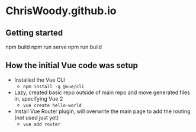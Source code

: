 # ChrisWoody.github.io

## Getting started

npm build
npm run serve
npm run build

## How the initial Vue code was setup

* Installed the Vue CLI
  * `npm install -g @vue/cli`
* Lazy, created basic repo outside of main repo and move generated files in, specifying Vue 2
  * `vue create hello-world`
* Install Vue Router plugin, will overwrite the main page to add the routing (not used just yet)
  * `vue add router`
